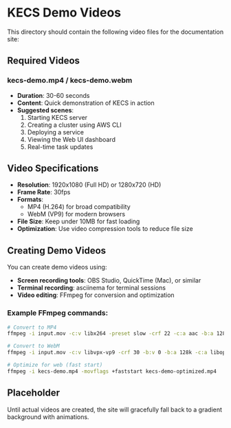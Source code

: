 # KECS Demo Videos

This directory should contain the following video files for the documentation site:

## Required Videos

### kecs-demo.mp4 / kecs-demo.webm
- **Duration**: 30-60 seconds
- **Content**: Quick demonstration of KECS in action
- **Suggested scenes**:
  1. Starting KECS server
  2. Creating a cluster using AWS CLI
  3. Deploying a service
  4. Viewing the Web UI dashboard
  5. Real-time task updates

## Video Specifications

- **Resolution**: 1920x1080 (Full HD) or 1280x720 (HD)
- **Frame Rate**: 30fps
- **Formats**: 
  - MP4 (H.264) for broad compatibility
  - WebM (VP9) for modern browsers
- **File Size**: Keep under 10MB for fast loading
- **Optimization**: Use video compression tools to reduce file size

## Creating Demo Videos

You can create demo videos using:
- **Screen recording tools**: OBS Studio, QuickTime (Mac), or similar
- **Terminal recording**: asciinema for terminal sessions
- **Video editing**: FFmpeg for conversion and optimization

### Example FFmpeg commands:

```bash
# Convert to MP4
ffmpeg -i input.mov -c:v libx264 -preset slow -crf 22 -c:a aac -b:a 128k kecs-demo.mp4

# Convert to WebM
ffmpeg -i input.mov -c:v libvpx-vp9 -crf 30 -b:v 0 -b:a 128k -c:a libopus kecs-demo.webm

# Optimize for web (fast start)
ffmpeg -i kecs-demo.mp4 -movflags +faststart kecs-demo-optimized.mp4
```

## Placeholder

Until actual videos are created, the site will gracefully fall back to a gradient background with animations.
